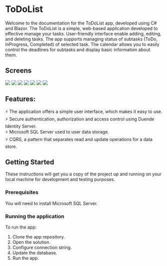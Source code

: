 
<h1 align="left">ToDoList</h1>

Welcome to the documentation for the ToDoList app, developed using C# and Blazor. The ToDoList is a simple, web-based application developed to effective manage your tasks. User-friendly interface enable adding, editing, and deleting tasks. The app supports managing status of subtasks (ToDo, InProgress, Completed) of selected task. The calendar allows you to easily control the deadlines for subtasks and display basic information about them.

<h2 align="left">Screens</h2>

<img src="https://github.com/RafalC999/ToDoList/assets/145366939/4779434c-4177-4d73-8557-fdfdc620a3c3" >
<img src="https://github.com/RafalC999/ToDoList/assets/145366939/8c744831-ccce-4725-8d90-5d07565f7b22" >

<img src="https://github.com/RafalC999/ToDoList/assets/145366939/e8d64ed7-a933-4ca0-98bc-69ae3ae84a39" >
<img src="https://github.com/RafalC999/ToDoList/assets/145366939/9449f36b-ee1d-4f83-892f-cca51541c86c" >

<img src="https://github.com/RafalC999/ToDoList/assets/145366939/5e31f06c-9e1c-4659-9775-b52e25a88a06" >
<img src="https://github.com/RafalC999/ToDoList/assets/145366939/1d272045-4997-4ee7-b11d-80195bd2ecfd" >

<img src="https://github.com/RafalC999/ToDoList/assets/145366939/a73e5091-4566-4971-ac80-0b2afc53b436" >



<h2 align="left">Features:</h2>
⚡ The application offers a simple user interface, which makes it easy to use. <br>
⚡ Secure authentication, authorization and access control using Duende Identity Server. <br>
⚡ Microsoft SQL Server used to user data storage. <br>
⚡ CQRS, a pattern that separates read and update operations for a data store. <br>

<h2 align="left">Getting Started</h2>
These instructions will get you a copy of the project up and running on your local machine for development and testing purposes.

<h3 align="left">Prerequisites</h3>
You will need to install Microsoft SQL Server.

<h3 align="left">Running the application</h3>
To run the app: <br>

1. Clone the app repository. <br>
2. Open the solution. <br>
3. Configure connection string. <br>
4. Update the database. <br>
5. Run the app. <br>
